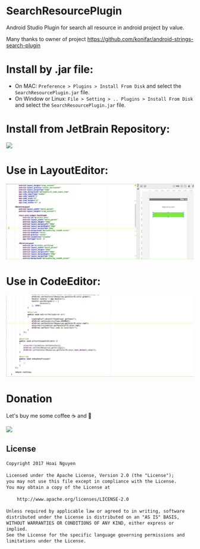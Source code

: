 # SearchResourcePlugin
Android Studio Plugin for search all resource in android project by value.

Many thanks to owner of project https://github.com/konifar/android-strings-search-plugin

# Install by .jar file:
 - On MAC: `Preference > Plugins > Install From Disk` and select the `SearchResourcePlugin.jar` file.
 - On Window or Linux: `File > Setting > .. Plugins > Install From Disk` and select the `SearchResourcePlugin.jar` file. 

# Install from JetBrain Repository:
  <img src="https://github.com/hoai265/SearchResourcePlugin/blob/master/extend/install.gif" width="600"/>

# Use in LayoutEditor:
  <img src="https://github.com/hoai265/SearchResourcePlugin/blob/master/extend/layout_editor.gif" width="600"/>
  
# Use in CodeEditor:
  <img src="https://github.com/hoai265/SearchResourcePlugin/blob/master/extend/code_editor.gif" width="600"/>
  
# Donation

Let's buy me some coffee ☕ and 🍕

[![](https://www.paypalobjects.com/en_US/i/btn/btn_donateCC_LG.gif)](https://www.paypal.me/hoainguyen265/0.99)


## License

    Copyright 2017 Hoai Nguyen

    Licensed under the Apache License, Version 2.0 (the "License");
    you may not use this file except in compliance with the License.
    You may obtain a copy of the License at

        http://www.apache.org/licenses/LICENSE-2.0

    Unless required by applicable law or agreed to in writing, software
    distributed under the License is distributed on an "AS IS" BASIS,
    WITHOUT WARRANTIES OR CONDITIONS OF ANY KIND, either express or implied.
    See the License for the specific language governing permissions and
    limitations under the License.
